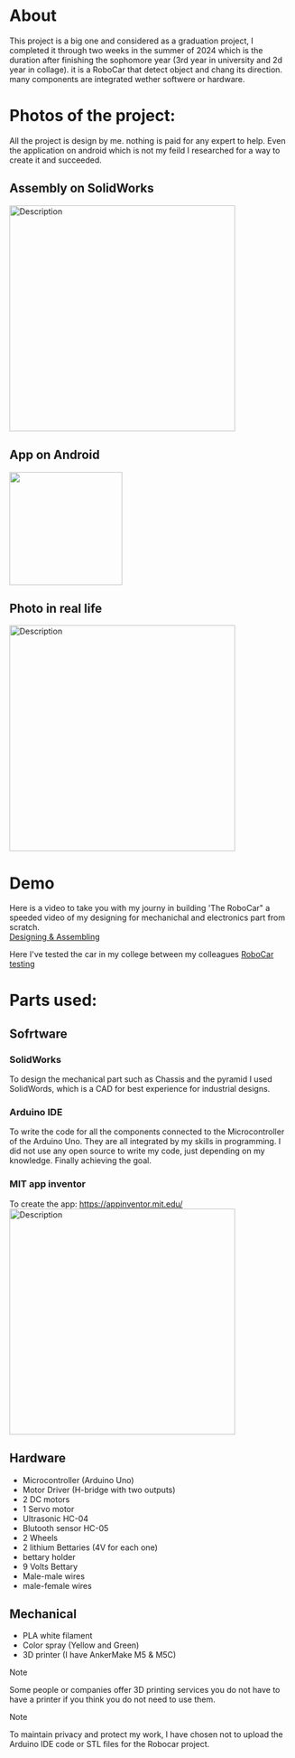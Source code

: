 # About
This project is a big one and considered as a graduation project, I completed it through two weeks in the summer of 2024 which is the duration after finishing the sophomore year (3rd year in university and 2d year in collage). it is a RoboCar that detect object and chang its direction. many components are integrated wether softwere or hardware. 


# Photos of the project: 
All the project is design by me. nothing is paid for any expert to help. Even the application on android which is not my feild I researched for a way to create it and succeeded. 

## Assembly on SolidWorks

<img src="https://github.com/user-attachments/assets/70f8b83a-d069-4fcc-81b0-c0703d7fbdd0" alt="Description" width="400">


## App on Android
<img src="https://github.com/user-attachments/assets/1f24cfb2-f0c3-4e62-9d7d-61fb97f33c62" width="200">



## Photo in real life 
<img src="https://github.com/user-attachments/assets/46f681d7-ae8e-48e8-87a2-502369331b32" alt="Description" width="400">



# Demo
Here is a video to take you with my journy in building 'The RoboCar" a speeded video of my designing for mechanichal and electronics part from scratch.<br>
[Designing & Assembling](https://x.com/englayan22/status/1828775173195219093/video/1)


Here I've tested the car in my college between my colleagues 
[RoboCar testing](https://x.com/englayan22/status/1828775173195219093/video/2)




# Parts used:
 
## Sofrtware 
### SolidWorks
To design the mechanical part such as Chassis and the pyramid I used SolidWords, which is a CAD for best experience for industrial designs. 
### Arduino IDE
To write the code for all the components connected to the Microcontroller of the Arduino Uno. They are all integrated by my skills in programming. I did not use any open source to write my code, just depending on my knowledge. Finally achieving the goal.

### MIT app inventor 
To create the app: <https://appinventor.mit.edu/>
<img src="https://github.com/user-attachments/assets/aff148be-d1b9-462d-9d5e-706c4226132d" alt="Description" width="400">


## Hardware
- Microcontroller (Arduino Uno)
- Motor Driver (H-bridge with two outputs)
- 2 DC motors
- 1 Servo motor
- Ultrasonic HC-04
- Blutooth sensor HC-05
- 2 Wheels
- 2 lithium Bettaries (4V for each one)
- bettary holder
- 9 Volts Bettary
- Male-male wires
- male-female wires

## Mechanical
- PLA white filament
- Color spray (Yellow and Green)
- 3D printer (I have AnkerMake M5 & M5C)
> [!NOTE]
> Some people or companies offer 3D printing services you do not have to have a printer if you think you do not need to use them.


>[!NOTE]
> To maintain privacy and protect my work, I have chosen not to upload the Arduino IDE code or STL files for the Robocar project.
